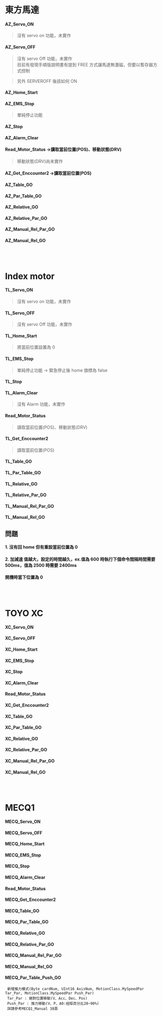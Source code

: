 # 東方馬達

#### AZ_Servo_ON

> 沒有 servo on 功能，未實作

#### AZ_Servo_OFF

> 沒有 servo Off 功能，未實作<br>
> 目前有發現手順版說明書有提到 FREE 方式讓馬達無激磁，但要以暫存器方式控制

> 另外 SERVEROFF 後該如何 ON

#### AZ_Home_Start

#### AZ_EMS_Stop

> 單純停止功能

#### AZ_Stop

#### AZ_Alarm_Clear

#### Read_Motor_Status ->讀取當前位置(POS)、移動狀態(DRV)

> 移動狀態(DRV)尚未實作

#### AZ_Get_Enccounter2 ->讀取當前位置(POS)

#### AZ_Table_GO

#### AZ_Par_Table_GO

#### AZ_Relative_GO

#### AZ_Relative_Par_GO

#### AZ_Manual_Rel_Par_GO

#### AZ_Manual_Rel_GO

</br>
</br>

# Index motor

#### TL_Servo_ON

> 沒有 servo on 功能，未實作

#### TL_Servo_OFF

> 沒有 servo Off 功能，未實作

#### TL_Home_Start

> 將當前位置設置為 0

#### TL_EMS_Stop

> 單純停止功能 -> 緊急停止後 home 旗標為 false

#### TL_Stop

#### TL_Alarm_Clear

> 沒有 Alarm 功能，未實作

#### Read_Motor_Status

> 讀取當前位置(POS)、移動狀態(DRV)

#### TL_Get_Enccounter2

> 讀取當前位置(POS)

#### TL_Table_GO

#### TL_Par_Table_GO

#### TL_Relative_GO

#### TL_Relative_Par_GO

#### TL_Manual_Rel_Par_GO

#### TL_Manual_Rel_GO

## 問題

#### 1. 沒有回 home 但有重設當前位置為 0

#### 2. 加減速 值越大，設定的時間越久，ex.值為 600 時執行下個命令間隔時間需要 500ms，值為 2500 時需要 2400ms

#### 開機時當下位置為 0

</br>
</br>

# TOYO XC

#### XC_Servo_ON

#### XC_Servo_OFF

#### XC_Home_Start

#### XC_EMS_Stop

#### XC_Stop

#### XC_Alarm_Clear

#### Read_Motor_Status

#### XC_Get_Enccounter2

#### XC_Table_GO

#### XC_Par_Table_GO

#### XC_Relative_GO

#### XC_Relative_Par_GO

#### XC_Manual_Rel_Par_GO

#### XC_Manual_Rel_GO

</br>
</br>

# MECQ1

#### MECQ_Servo_ON

#### MECQ_Servo_OFF

#### MECQ_Home_Start

#### MECQ_EMS_Stop

#### MECQ_Stop

#### MECQ_Alarm_Clear

#### Read_Motor_Status

#### MECQ_Get_Enccounter2

#### MECQ_Table_GO

#### MECQ_Par_Table_GO

#### MECQ_Relative_GO

#### MECQ_Relative_Par_GO

#### MECQ_Manual_Rel_Par_GO

#### MECQ_Manual_Rel_GO

#### MECQ_Par_Table_Push_GO

     新增推力模式(Byte cardNum, UInt16 AxisNum, MotionClass.MySpeedPar Tar_Par, MotionClass.MySpeedPar Push_Par)
     Tar_Par : 絕對位置移動(V、Acc、Dec、Pos)
     Push_Par : 推力移動(V、P、A0:扭矩百分比20~90%)
     詳請參考MECQ1_Manual 38頁
